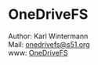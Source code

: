 # OneDriveFS #

Author: Karl Wintermann  
Mail: <onedrivefs@s51.org>  
www: [OneDriveFS](https://github.com/wintermk/onedrivefs)  

